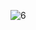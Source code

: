 ![6](https://github.com/Nitiphum7/03376836-OOP-2566-Lab-03/assets/144196695/6988f3f1-4a07-49a7-893f-258a062dc6a5)
